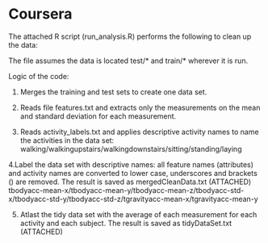 Coursera
========
The attached R script (run_analysis.R) performs the following to clean up the data:

The file assumes the data is located test/* and train/* wherever it is run.

Logic of the code:

1. Merges the training and test sets to create one data set.

2. Reads file features.txt and extracts only the measurements on the mean and standard deviation for each measurement.

3. Reads activity_labels.txt and applies descriptive activity names to name the activities in the data set:
walking/walkingupstairs/walkingdownstairs/sitting/standing/laying

4.Label the data set with descriptive names: all feature names (attributes) and activity names are converted to lower case, underscores and brackets () are removed.
The result is saved as mergedCleanData.txt (ATTACHED)
tbodyacc-mean-x/tbodyacc-mean-y/tbodyacc-mean-z/tbodyacc-std-x/tbodyacc-std-y/tbodyacc-std-z/tgravityacc-mean-x/tgravityacc-mean-y

5. Atlast the tidy data set with the average of each measurement for each activity and each subject.
The result is saved as tidyDataSet.txt (ATTACHED)
